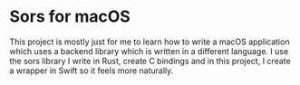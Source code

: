 # Sors for macOS

This project is mostly just for me to learn how to write a macOS application
which uses a backend library which is written in a different language.  I
use the sors library I write in Rust, create C bindings and in this project,
I create a wrapper in Swift so it feels more naturally.
